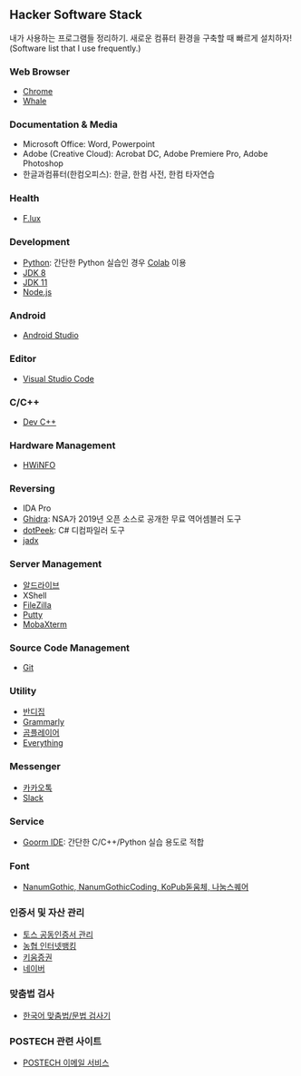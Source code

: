## Hacker Software Stack
내가 사용하는 프로그램들 정리하기. 새로운 컴퓨터 환경을 구축할 때 빠르게 설치하자!
(Software list that I use frequently.)

### Web Browser
* [Chrome](https://www.google.com/intl/en/chrome/)
* [Whale](https://whale.naver.com/)

### Documentation & Media
* Microsoft Office: Word, Powerpoint
* Adobe (Creative Cloud): Acrobat DC, Adobe Premiere Pro, Adobe Photoshop
* 한글과컴퓨터(한컴오피스): 한글, 한컴 사전, 한컴 타자연습

### Health
* [F.lux](https://justgetflux.com/)

### Development
* [Python](https://www.python.org/): 간단한 Python 실습인 경우 [Colab](https://colab.research.google.com/) 이용
* [JDK 8](https://www.oracle.com/technetwork/java/javase/downloads/jdk8-downloads-2133151.html)
* [JDK 11](https://www.oracle.com/technetwork/java/javase/downloads/jdk11-downloads-5066655.html)
* [Node.js](https://nodejs.org/ko/)

### Android
* [Android Studio](https://developer.android.com/studio)

### Editor
* [Visual Studio Code](https://code.visualstudio.com/)

### C/C++
* [Dev C++](https://sourceforge.net/projects/orwelldevcpp/)

### Hardware Management
* [HWiNFO](https://www.hwinfo.com/download/)

### Reversing
* IDA Pro
* [Ghidra](https://ghidra-sre.org/): NSA가 2019년 오픈 소스로 공개한 무료 역어셈블러 도구
* [dotPeek](https://www.jetbrains.com/decompiler/): C# 디컴파일러 도구
* [jadx](https://github.com/skylot/jadx/releases)

### Server Management
* [알드라이브](https://www.altools.co.kr/download/aldrive.aspx)
* XShell
* [FileZilla](https://filezilla-project.org/)
* [Putty](https://www.putty.org/)
* [MobaXterm](https://mobaxterm.mobatek.net/)

### Source Code Management
* [Git](https://git-scm.com/downloads)

### Utility
* [반디집](https://kr.bandisoft.com/bandizip/)
* [Grammarly](https://www.grammarly.com/)
* [곰플레이어](https://www.gomlab.com/download/)
* [Everything](https://software.naver.com/software/summary.nhn?softwareId=MFS_120816)

### Messenger
* [카카오톡](https://www.kakaocorp.com/page/service/service/KakaoTalk)
* [Slack](https://slack.com/)

### Service
* [Goorm IDE](https://ide.goorm.io/): 간단한 C/C++/Python 실습 용도로 적합

### Font
* [NanumGothic, NanumGothicCoding, KoPub돋움체, 나눔스퀘어](./fonts)

### 인증서 및 자산 관리
* [토스 공동인증서 관리](https://toss.im/cert)
* [농협 인터넷뱅킹](https://banking.nonghyup.com/nhbank.html)
* [키움증권](https://www3.kiwoom.com/h/main)
* [네이버](https://www.naver.com)

### 맞춤법 검사
* [한국어 맞춤법/문법 검사기](https://speller.cs.pusan.ac.kr/)

### POSTECH 관련 사이트
* [POSTECH 이메일 서비스](https://mail.postech.ac.kr/)
